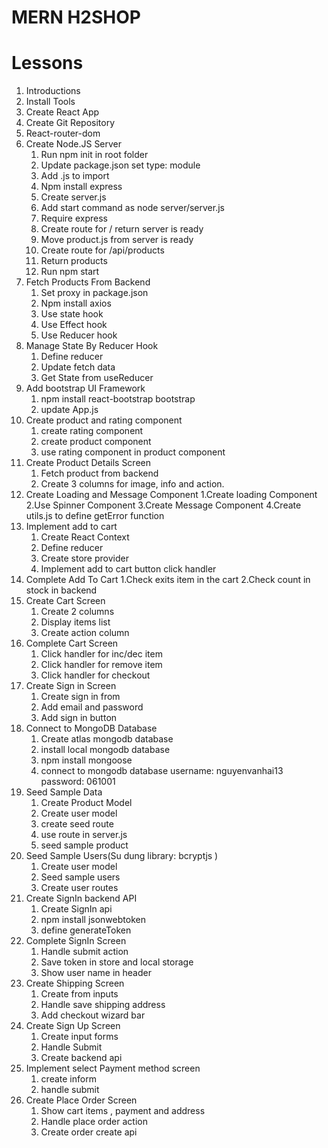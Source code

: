 # MERN H2SHOP

# Lessons

1.  Introductions
2.  Install Tools
3.  Create React App
4.  Create Git Repository
5.  React-router-dom
6.  Create Node.JS Server
    1.  Run npm init in root folder
    2.  Update package.json set type: module
    3.  Add .js to import
    4.  Npm install express
    5.  Create server.js
    6.  Add start command as node server/server.js
    7.  Require express
    8.  Create route for / return server is ready
    9.  Move product.js from server is ready
    10. Create route for /api/products
    11. Return products
    12. Run npm start
7.  Fetch Products From Backend
    1.  Set proxy in package.json
    2.  Npm install axios
    3.  Use state hook
    4.  Use Effect hook
    5.  Use Reducer hook
8.  Manage State By Reducer Hook
    1.  Define reducer
    2.  Update fetch data
    3.  Get State from useReducer
9.  Add bootstrap UI Framework
    1. npm install react-bootstrap bootstrap
    2. update App.js
10. Create product and rating component
    1.  create rating component
    2.  create product component
    3.  use rating component in product component
11. Create Product Details Screen
    1.  Fetch product from backend
    2.  Create 3 columns for image, info and action.
12. Create Loading and Message Component
    1.Create loading Component
    2.Use Spinner Component
    3.Create Message Component
    4.Create utils.js to define getError function
13. Implement add to cart
    1. Create React Context
    2. Define reducer
    3. Create store provider
    4. Implement add to cart button click handler
14. Complete Add To Cart
    1.Check exits item in the cart
    2.Check count in stock in backend
15. Create Cart Screen
    1. Create 2 columns
    2. Display items list
    3. Create action column
16. Complete Cart Screen
    1. Click handler for inc/dec item
    2. Click handler for remove item
    3. Click handler for checkout
17. Create Sign in Screen
    1. Create sign in from
    2. Add email and password
    3. Add sign in button
18. Connect to MongoDB Database
    1. Create atlas mongodb database
    2. install local mongodb database
    3. npm install mongoose
    4. connect to mongodb database
       username: nguyenvanhai13
       password: 061001
19. Seed Sample Data
    1. Create Product Model
    2. Create user model
    3. create seed route
    4. use route in server.js
    5. seed sample product
20. Seed Sample Users(Su dung library: bcryptjs )
    1. Create user model
    2. Seed sample users
    3. Create user routes
21. Create SignIn backend API
    1. Create SignIn api
    2. npm install jsonwebtoken
    3. define generateToken
22. Complete SignIn Screen
    1. Handle submit action
    2. Save token in store and local storage
    3. Show user name in header
23. Create Shipping Screen
    1. Create from inputs
    2. Handle save shipping address
    3. Add checkout wizard bar
24. Create Sign Up Screen
    1. Create input forms
    2. Handle Submit
    3. Create backend api
25. Implement select Payment method screen
    1. create inform
    2. handle submit
26. Create Place Order Screen
    1. Show cart items , payment and address
    2. Handle place order action
    3. Create order create api
